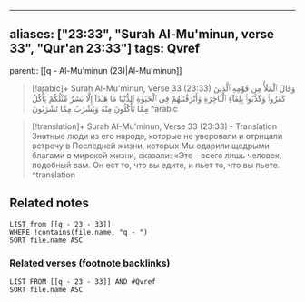 
---
aliases: ["23:33", "Surah Al-Mu'minun, verse 33", "Qur'an 23:33"]
tags: Qvref
---

parent:: [[q - Al-Mu'minun (23)|Al-Mu'minun]]

> [!arabic]+ Surah Al-Mu'minun, Verse 33 (23:33)
> <span class="quran-arabic">وَقَالَ ٱلْمَلَأُ مِن قَوْمِهِ ٱلَّذِينَ كَفَرُوا۟ وَكَذَّبُوا۟ بِلِقَآءِ ٱلْـَٔاخِرَةِ وَأَتْرَفْنَـٰهُمْ فِى ٱلْحَيَوٰةِ ٱلدُّنْيَا مَا هَـٰذَآ إِلَّا بَشَرٌ مِّثْلُكُمْ يَأْكُلُ مِمَّا تَأْكُلُونَ مِنْهُ وَيَشْرَبُ مِمَّا تَشْرَبُونَ</span>
^arabic

> [!translation]+ Surah Al-Mu'minun, Verse 33 (23:33) - Translation
> Знатные люди из его народа, которые не уверовали и отрицали встречу в Последней жизни, которых Мы одарили щедрыми благами в мирской жизни, сказали: «Это - всего лишь человек, подобный вам. Он ест то, что вы едите, и пьет то, что вы пьете.
^translation



## Related notes
```dataview
LIST from [[q - 23 - 33]]
WHERE !contains(file.name, "q - ")
SORT file.name ASC
```

### Related verses (footnote backlinks)
```dataview
LIST FROM [[q - 23 - 33]] AND #Qvref
SORT file.name ASC
```

